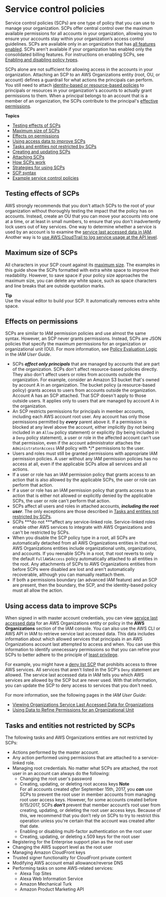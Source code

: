 # Service control policies<a name="orgs_manage_policies_scp"></a>

Service control policies \(SCPs\) are one type of policy that you can use to manage your organization\. SCPs offer central control over the maximum available permissions for all accounts in your organization, allowing you to ensure your accounts stay within your organization’s access control guidelines\. SCPs are available only in an organization that has [all features enabled](orgs_manage_org_support-all-features.md)\. SCPs aren't available if your organization has enabled only the consolidated billing features\. For instructions on enabling SCPs, see [Enabling and disabling policy types](orgs_manage_policies_enable-disable.md)\.

SCPs alone are not sufficient for allowing access in the accounts in your organization\. Attaching an SCP to an AWS Organizations entity \(root, OU, or account\) defines a guardrail for what actions the principals can perform\. You still need to attach [identity\-based or resource\-based policies](https://docs.aws.amazon.com/IAM/latest/UserGuide/access_policies_identity-vs-resource.html) to principals or resources in your organization's accounts to actually grant permissions to them\. When a principal belongs to an account that is a member of an organization, the SCPs contribute to the principal's [effective permissions](#scp-effects-on-permissions)\.

**Topics**
+ [Testing effects of SCPs](#scp-warning-testing-effect)
+ [Maximum size of SCPs](#scp-size-limit)
+ [Effects on permissions](#scp-effects-on-permissions)
+ [Using access data to improve SCPs](#data-from-iam)
+ [Tasks and entities not restricted by SCPs](#not-restricted-by-scp)
+ [Creating and updating SCPs](create-policy.md)
+ [Attaching SCPs](attach-scps.md)
+ [How SCPs work](orgs_manage_policies_about-scps.md)
+ [Strategies for using SCPs](SCP_strategies.md)
+ [SCP syntax](orgs_reference_scp-syntax.md)
+ [Example service control policies](orgs_manage_policies_example-scps.md)

## Testing effects of SCPs<a name="scp-warning-testing-effect"></a>

AWS strongly recommends that you don't attach SCPs to the root of your organization without thoroughly testing the impact that the policy has on accounts\. Instead, create an OU that you can move your accounts into one at a time, or at least in small numbers, to ensure that you don't inadvertently lock users out of key services\. One way to determine whether a service is used by an account is to examine the [service last accessed data in IAM](https://docs.aws.amazon.com/IAM/latest/UserGuide/access_policies_access-advisor.html)\. Another way is to [use AWS CloudTrail to log service usage at the API level](https://docs.aws.amazon.com/awscloudtrail/latest/userguide/how-cloudtrail-works.html)\.

## Maximum size of SCPs<a name="scp-size-limit"></a>

All characters in your SCP count against its [maximum size](orgs_reference_limits.md#min-max-values)\. The examples in this guide show the SCPs formatted with extra white space to improve their readability\. However, to save space if your policy size approaches the maximum size, you can delete any white space, such as space characters and line breaks that are outside quotation marks\.

**Tip**  
Use the visual editor to build your SCP\. It automatically removes extra white space\.

## Effects on permissions<a name="scp-effects-on-permissions"></a>

SCPs are similar to IAM permission policies and use almost the same syntax\. However, an SCP never grants permissions\. Instead, SCPs are JSON policies that specify the maximum permissions for an organization or organizational unit \(OU\)\. For more information, see [Policy Evaluation Logic](https://docs.aws.amazon.com/IAM/latest/UserGuide/reference_policies_evaluation-logic.html) in the *IAM User Guide*\. 
+ SCPs ***affect only principals*** that are managed by accounts that are part of the organization\. SCPs don't affect resource\-based policies directly\. They also don't affect users or roles from accounts outside the organization\. For example, consider an Amazon S3 bucket that's owned by account A in an organization\. The bucket policy \(a resource\-based policy\) grants access to users from accounts outside the organization\. Account A has an SCP attached\. That SCP doesn't apply to those outside users\. It applies only to users that are managed by account A in the organization\. 
+ An SCP restricts permissions for principals in member accounts, including each AWS account root user\. Any account has only those permissions permitted by ***every*** parent above it\. If a permission is blocked at any level above the account, either implicitly \(by not being included in an `Allow` policy statement\) or explicitly \(by being included in a `Deny` policy statement\), a user or role in the affected account can't use that permission, even if the account administrator attaches the `AdministratorAccess` IAM policy with \*/\* permissions to the user\.
+ Users and roles must still be granted permissions with appropriate IAM permission policies\. A user without any IAM permission policies has no access at all, even if the applicable SCPs allow all services and all actions\.
+ If a user or role has an IAM permission policy that grants access to an action that is also allowed by the applicable SCPs, the user or role can perform that action\.
+ If a user or role has an IAM permission policy that grants access to an action that is either not allowed or explicitly denied by the applicable SCPs, the user or role can't perform that action\.
+ SCPs affect all users and roles in attached accounts, ***including the root user***\. The only exceptions are those described in [Tasks and entities not restricted by SCPs](#not-restricted-by-scp)\.
+ SCPs ***do not ***affect any service\-linked role\. Service\-linked roles enable other AWS services to integrate with AWS Organizations and can't be restricted by SCPs\.
+ When you disable the SCP policy type in a root, all SCPs are automatically detached from all AWS Organizations entities in that root\. AWS Organizations entities include organizational units, organizations, and accounts\. If you reenable SCPs in a root, that root reverts to only the default `FullAWSAccess` policy automatically attached to all entities in the root\. Any attachments of SCPs to AWS Organizations entities from before SCPs were disabled are lost and aren't automatically recoverable, although you can manually reattach them\.
+ If both a permissions boundary \(an advanced IAM feature\) and an SCP are present, then the boundary, the SCP, and the identity\-based policy must all allow the action\.

## Using access data to improve SCPs<a name="data-from-iam"></a>

When signed in with master account credentials, you can view [service last accessed data](https://docs.aws.amazon.com/IAM/latest/UserGuide/access_policies_access-advisor.html) for an AWS Organizations entity or policy in the **AWS Organizations** section of the IAM console\. You can also use the AWS CLI or AWS API in IAM to retrieve service last accessed data\. This data includes information about which allowed services that principals in an AWS Organizations account last attempted to access and when\. You can use this information to identify unnecessary permissions so that you can refine your SCPs to better adhere to the principle of [least privilege](https://docs.aws.amazon.com/IAM/latest/UserGuide/best-practices.html#grant-least-privilege)\.

For example, you might have a [deny list SCP](SCP_strategies.md#orgs_policies_denylist) that prohibits access to three AWS services\. All services that aren't listed in the SCP's `Deny` statement are allowed\. The service last accessed data in IAM tells you which AWS services are allowed by the SCP but are never used\. With that information, you can update the SCP to deny access to services that you don't need\.

For more information, see the following pages in the *IAM User Guide*:
+ [Viewing Organizations Service Last Accessed Data for Organizations](https://docs.aws.amazon.com/IAM/latest/UserGuide/access_policies_access-advisor-view-data-orgs.html)
+ [ Using Data to Refine Permissions for an Organizational Unit](https://docs.aws.amazon.com/IAM/latest/UserGuide/access_policies_access-advisor-example-scenarios.html#access_policies_access-advisor-reduce-permissions-orgs) 

## Tasks and entities not restricted by SCPs<a name="not-restricted-by-scp"></a>

The following tasks and AWS Organizations entities are not restricted by SCPs:
+ Actions performed by the master account\.
+ Any action performed using permissions that are attached to a service\-linked role\.
+ Managing root credentials\. No matter what SCPs are attached, the root user in an account can always do the following:
  + Changing the root user's password
  + Creating, updating, or deleting root access keys
**Note**  
For all accounts created *after* September 15th, 2017, you ***can*** use SCPs to prevent the root user in member accounts from managing root user access keys\. However, for some accounts created before 9/15/2017, SCPs ***don't*** prevent that member account’s root user from creating, updating, or deleting the root user access keys\. Because of this, we recommend that you don’t rely on SCPs to try to restrict this operation unless you're certain that the account was created after that date\.
  + Enabling or disabling multi\-factor authentication on the root user
  + Creating, updating, or deleting x\.509 keys for the root user
+ Registering for the Enterprise support plan as the root user
+ Changing the AWS support level as the root user
+ Managing Amazon CloudFront keys
+ Trusted signer functionality for CloudFront private content
+ Modifying AWS account email allowance/reverse DNS
+ Performing tasks on some AWS\-related services:
  + Alexa Top Sites
  + Alexa Web Information Service
  + Amazon Mechanical Turk
  + Amazon Product Marketing API